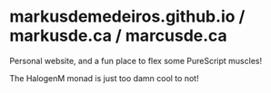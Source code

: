 # markusdemedeiros.github.io / markusde.ca / marcusde.ca

Personal website, and a fun place to flex some PureScript muscles! 

The HalogenM monad is just too damn cool to not! 

